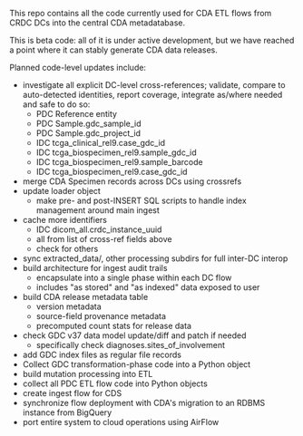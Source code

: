 This repo contains all the code currently used for CDA ETL flows from CRDC DCs into the central CDA metadatabase.

This is beta code: all of it is under active development, but we have reached a point where it can stably generate CDA data releases.

Planned code-level updates include:

* investigate all explicit DC-level cross-references; validate, compare to auto-detected identities, report coverage, integrate as/where needed and safe to do so:
    * PDC Reference entity
    * PDC Sample.gdc\_sample\_id
    * PDC Sample.gdc\_project\_id
    * IDC tcga\_clinical\_rel9.case\_gdc\_id
    * IDC tcga\_biospecimen\_rel9.sample\_gdc\_id
    * IDC tcga\_biospecimen\_rel9.sample\_barcode
    * IDC tcga\_biospecimen\_rel9.case\_gdc\_id
* merge CDA Specimen records across DCs using crossrefs
* update loader object
    * make pre- and post-INSERT SQL scripts to handle index management around main ingest
* cache more identifiers
    * IDC dicom\_all.crdc\_instance\_uuid
    * all from list of cross-ref fields above
    * check for others
* sync extracted\_data/, other processing subdirs for full inter-DC interop
* build architecture for ingest audit trails
    * encapsulate into a single phase within each DC flow
    * includes "as stored" and "as indexed" data exposed to user
* build CDA release metadata table
    * version metadata
    * source-field provenance metadata
    * precomputed count stats for release data
* check GDC v37 data model update/diff and patch if needed
    * specifically check diagnoses.sites\_of\_involvement
* add GDC index files as regular file records
* Collect GDC transformation-phase code into a Python object
* build mutation processing into ETL
* collect all PDC ETL flow code into Python objects
* create ingest flow for CDS
* synchronize flow deployment with CDA's migration to an RDBMS instance from BigQuery
* port entire system to cloud operations using AirFlow


